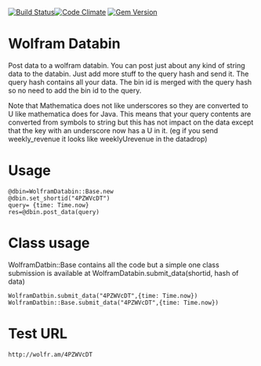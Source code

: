 [![Build Status](https://travis-ci.org/semdinsp/wolfram_databin.svg)](https://travis-ci.org/semdinsp/wolfram_databin)[![Code Climate](https://codeclimate.com/github/semdinsp/wolfram_databin/badges/gpa.svg)](https://codeclimate.com/github/semdinsp/wolfram_databin)
[![Gem Version](https://badge.fury.io/rb/wolfram_databin.png)](http://badge.fury.io/rb/wolfram_databin)

Wolfram Databin
============

Post data to  a wolfram databin.  You can post just about any kind of string data to the databin.  Just add more stuff to the query hash and send it.  The query hash contains all your data.  The bin id is merged with the query hash so no need  to add the bin id to the query.

Note that Mathematica does not like underscores so they are converted to U like mathematica does for  Java.    This means that your query contents are converted from symbols to string but this has not impact on the data except that the key with an underscore now has  a U in it.  (eg if you send weekly_revenue  it looks like weeklyUrevenue in the datadrop)



Usage
=======

    @dbin=WolframDatabin::Base.new
    @dbin.set_shortid("4PZWVcDT")
    query= {time: Time.now}
    res=@dbin.post_data(query)
    
Class usage
==============
WolframDatbin::Base contains all the code but a simple one class submission is available at WolframDatabin.submit_data(shortid, hash of data)

    WolframDatbin.submit_data("4PZWVcDT",{time: Time.now})
    WolframDatbin::Base.submit_data("4PZWVcDT",{time: Time.now})

Test URL
=======
    http://wolfr.am/4PZWVcDT